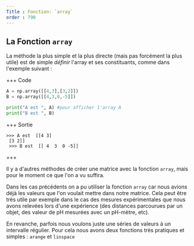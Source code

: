 ```yaml
---
Title : Fonction: `array`
order : 790
---
```


## La Fonction `array`

La méthode la plus simple et la plus directe (mais pas forcément la plus utile) est de simple *définir* l'array et ses constituants, comme dans l'exemple suivant : 

+++ Code
```python
A = np.array([[4,3],[3,2]])
B = np.array([[4,3,0,-5]])

print("A est ", A) #pour afficher l'array A
print("B est ", B)
```
+++ Sortie
```pyton
>>> A est  [[4 3]
 [3 2]]
 >>> B est  [[ 4  3  0 -5]]
``` 
+++

Il y a d'autres méthodes de créer une matrice avec la fonction `array`, mais pour le moment ce que l'on a vu suffira. 

Dans les cas précédents on a pu utiliser la fonction `array` car nous avions déjà les valeurs que l'on voulait mettre dans notre matrice. Cela peut être très utile par exemple dans le cas des mesures expérimentales que nous avons relevées lors d'une expérience (des distances parcourues par un objet, des valeur de pH mesurées avec un pH-mètre, etc). 

En revanche, parfois nous voulons juste une séries de valeurs à un intervalle régulier. Pour cela nous avons deux fonctions très pratiques et simples : `arange` et `linspace`

